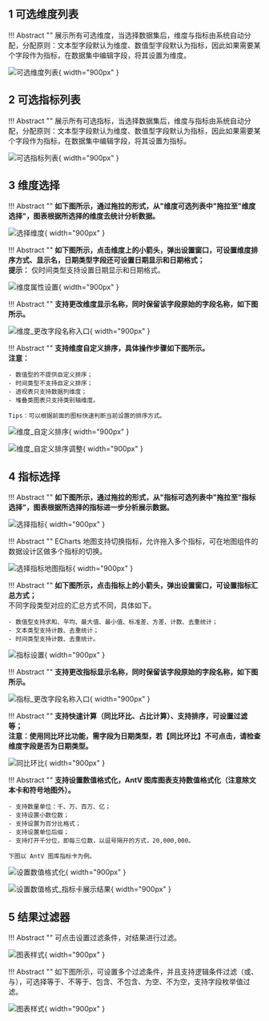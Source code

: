 ## 1 可选维度列表

!!! Abstract ""
    展示所有可选维度，当选择数据集后，维度与指标由系统自动分配，分配原则：文本型字段默认为维度、数值型字段默认为指标，因此如果需要某个字段作为指标，在数据集中编辑字段，将其设置为维度。

![可选维度列表](../../img/view_generation/可选维度列表.png){ width="900px" }

## 2 可选指标列表

!!! Abstract ""
    展示所有可选指标，当选择数据集后，维度与指标由系统自动分配，分配原则：文本型字段默认为维度、数值型字段默认为指标，因此如果需要某个字段作为指标，在数据集中编辑字段，将其设置为指标。

![可选指标列表](../../img/view_generation/可选指标列表.png){ width="900px" }

## 3 维度选择

!!! Abstract ""
    **如下图所示，通过拖拉的形式，从"维度可选列表中"拖拉至"维度选择"，图表根据所选择的维度去统计分析数据。**

![选择维度](../../img/view_generation/选择维度.png){ width="900px" }

!!! Abstract ""
    **如下图所示，点击维度上的小箭头，弹出设置窗口，可设置维度排序方式、显示名，日期类型字段还可设置日期显示和日期格式；**  
    **提示：** 仅时间类型支持设置日期显示和日期格式。

![维度属性设置](../../img/view_generation/维度属性设置.png){ width="900px" }

!!! Abstract ""
    **支持更改维度显示名称，同时保留该字段原始的字段名称，如下图所示。**

![维度_更改字段名称入口](../../img/view_generation/维度_更改字段名称入口.png){ width="900px" }

!!! Abstract ""
    **支持维度自定义排序，具体操作步骤如下图所示。**  
    **注意：**

    - 数值型的不提供自定义排序；
    - 时间类型不支持自定义排序；
    - 透视表只支持数据列维度；
    - 堆叠类图表只支持类别轴维度。

    Tips：可以根据前面的图标快速判断当前设置的排序方式。


![维度_自定义排序](../../img/view_generation/维度_自定义排序.png){ width="900px" }

![维度_自定义排序调整](../../img/view_generation/维度_自定义排序调整.png){ width="900px" }


## 4 指标选择

!!! Abstract ""
    **如下图所示，通过拖拉的形式，从"指标可选列表中"拖拉至"指标选择"，图表根据所选择的指标进一步分析展示数据。**

![选择指标](../../img/view_generation/选择指标.png){ width="900px" }

!!! Abstract ""
    ECharts 地图支持切换指标，允许拖入多个指标，可在地图组件的数据设计区做多个指标的切换。

![选择指标地图指标](../../img/view_generation/选择指标地图指标.png){ width="900px" }

!!! Abstract ""
    **如下图所示，点击指标上的小箭头，弹出设置窗口，可设置指标汇总方式；**  
    不同字段类型对应的汇总方式不同，具体如下。

    - 数值型支持求和、平均、最大值、最小值、标准差、方差、计数、去重统计；
    - 文本类型支持计数、去重统计；
    - 时间类型支持计数、去重统计。

![指标设置](../../img/view_generation/指标属性设置.png){ width="900px" }

!!! Abstract ""
    **支持更改指标显示名称，同时保留该字段原始的字段名称，如下图所示。**
    
![指标_更改字段名称入口](../../img/view_generation/指标_更改字段名称入口.png){ width="900px" }

!!! Abstract ""
    **支持快速计算（同比环比、占比计算）、支持排序，可设置过滤等；**  
    **注意：使用同比环比功能，需字段为日期类型，若【同比环比】不可点击，请检查维度字段是否为日期类型。**

![同比环比](../../img/view_generation/同比环比.png){ width="900px" }

!!! Abstract ""
    **支持设置数值格式化，AntV 图库图表支持数值格式化（注意除文本卡和符号地图外）。**

    - 支持数量单位：千、万、百万、亿；
    - 支持设置小数位数；
    - 支持设置为百分比格式；
    - 支持设置单位后缀；
    - 支持打开千分位，即每三位数，以逗号隔开的方式，20,000,000。

    下图以 AntV 图库指标卡为例。

![设置数值格式化](../../img/view_generation/设置数值格式化.png){ width="900px" }

![设置数值格式_指标卡展示结果](../../img/view_generation/设置数值格式_指标卡展示结果.png){ width="900px" }

## 5 结果过滤器

!!! Abstract ""
    可点击设置过滤条件，对结果进行过滤。

![图表样式](../../img/view_generation/结果过滤器.png){ width="900px" }

!!! Abstract ""
    如下图所示，可设置多个过滤条件，并且支持逻辑条件过滤（或、与），可选择等于、不等于、包含、不包含、为空、不为空，支持字段枚举值过滤。

![图表样式](../../img/view_generation/结果过滤器设置.png){ width="900px" }
